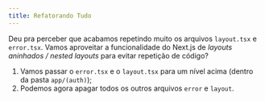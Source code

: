 ```yaml
---
title: Refatorando Tudo
---
```


Deu pra perceber que acabamos repetindo muito os arquivos `layout.tsx` e `error.tsx`. Vamos aproveitar a funcionalidade do Next.js de *layouts aninhados / nested layouts* para evitar repetição de código?

1. Vamos passar o `error.tsx` e o `layout.tsx` para um nível acima (dentro da pasta `app/(auth)`);
2. Podemos agora apagar todos os outros arquivos `error` e `layout`. 